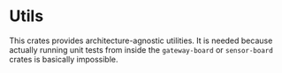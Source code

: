# Utils

This crates provides architecture-agnostic utilities.
It is needed because actually running unit tests from inside the `gateway-board` or `sensor-board` crates is basically impossible.